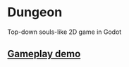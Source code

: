 # Dungeon
Top-down souls-like 2D game in Godot

## [Gameplay demo](https://i.imgur.com/SSZqune.mp4)
